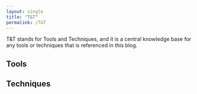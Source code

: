 ```yaml
---
layout: single
title: "T&T"
permalink: /T&T
---
```


T&T stands for Tools and Techniques, and it is a central knowledge base for any tools or techniques that is referenced in this blog.

## Tools

## Techniques
